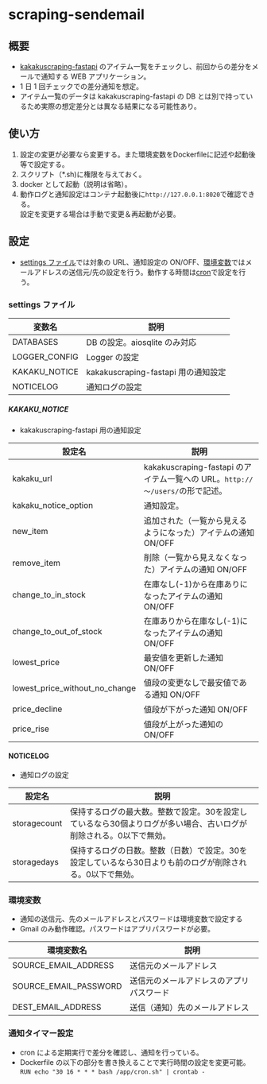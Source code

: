 # scraping-sendemail

## 概要

- [kakakuscraping-fastapi](https://github.com/gkjg8787/kakakuscraping-fastapi) のアイテム一覧をチェックし、前回からの差分をメールで通知する WEB アプリケーション。
- 1 日 1 回チェックでの差分通知を想定。
- アイテム一覧のデータは kakakuscraping-fastapi の DB とは別で持っているため実際の想定差分とは異なる結果になる可能性あり。

## 使い方

1. 設定の変更が必要なら変更する。また環境変数をDockerfileに記述や起動後等で設定する。
1. スクリプト（*.sh)に権限を与えておく。
1. docker として起動（説明は省略）。
1. 動作ログと通知設定はコンテナ起動後に`http://127.0.0.1:8020`で確認できる。<br>設定を変更する場合は手動で変更＆再起動が必要。

## 設定

- [settings ファイル](scraping-sendemail/settings.py)では対象の URL、通知設定の ON/OFF、[環境変数](#環境変数)ではメールアドレスの送信元/先の設定を行う。動作する時間は[cron](#通知タイマー設定)で設定を行う。

### settings ファイル

| 変数名        | 説明                                |
| ------------- | ----------------------------------- |
| DATABASES     | DB の設定。aiosqlite のみ対応       |
| LOGGER_CONFIG | Logger の設定                       |
| KAKAKU_NOTICE | kakakuscraping-fastapi 用の通知設定 |
| NOTICELOG     | 通知ログの設定                      |

##### KAKAKU_NOTICE

- kakakuscraping-fastapi 用の通知設定

| 設定名                         | 説明                                                                                     |
| ------------------------------ | ---------------------------------------------------------------------------------------- |
| kakaku_url                     | kakakuscraping-fastapi のアイテム一覧への URL。`http://～/users/`の形で記述。 |
| kakaku_notice_option           | 通知設定。                                                                        |
| new_item                       | 追加された（一覧から見えるようになった）アイテムの通知 ON/OFF                            |
| remove_item                    | 削除（一覧から見えなくなった）アイテムの通知 ON/OFF                                      |
| change_to_in_stock             | 在庫なし(-1)から在庫ありになったアイテムの通知 ON/OFF                                    |
| change_to_out_of_stock         | 在庫ありから在庫なし(-1)になったアイテムの通知 ON/OFF                                    |
| lowest_price                   | 最安値を更新した通知 ON/OFF                                                              |
| lowest_price_without_no_change | 値段の変更なしで最安値である通知 ON/OFF                                                  |
| price_decline                  | 値段が下がった通知 ON/OFF                                                                |
| price_rise                     | 値段が上がった通知の ON/OFF                                                              |

#### NOTICELOG

- 通知ログの設定

| 設定名 | 説明 |
| ---- | ---- |
| storagecount | 保持するログの最大数。整数で設定。30を設定しているなら30個よりログが多い場合、古いログが削除される。0以下で無効。 |
| storagedays | 保持するログの日数。整数（日数）で設定。30を設定しているなら30日よりも前のログが削除される。0以下で無効。 |

### 環境変数

- 通知の送信元、先のメールアドレスとパスワードは環境変数で設定する
- Gmail のみ動作確認。パスワードはアプリパスワードが必要。

| 環境変数名            | 説明                                     |
| --------------------- | ---------------------------------------- |
| SOURCE_EMAIL_ADDRESS  | 送信元のメールアドレス                   |
| SOURCE_EMAIL_PASSWORD | 送信元のメールアドレスのアプリパスワード |
| DEST_EMAIL_ADDRESS    | 送信（通知）先のメールアドレス           |

### 通知タイマー設定

- cron による定期実行で差分を確認し、通知を行っている。
- Dockerfile の以下の部分を書き換えることで実行時間の設定を変更可能。<br>
  `RUN echo "30 16 * * * bash /app/cron.sh" | crontab -`
